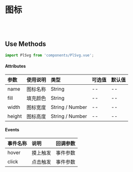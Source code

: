 # 图标

<br>

<!-- STORY -->

<br>

## Use Methods

```js
import PlSvg from 'components/PlSvg.vue';
```


#### Attributes

|参数|使用说明|类型|可选值|默认值|
|:---|:---|:---|:---|:---|
|name|图标名称|String|--|--|
|fill|填充颜色|String|--|--|
|width|图标宽度|String / Number|--|--|
|height|图标高度|String / Number|--|--|

#### Events

|事件名称|说明|回调参数|
|:---|:---|:---|
|hover|摸上触发|事件参数|
|click|点击触发|事件参数|